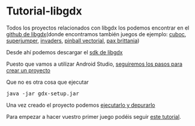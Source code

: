 # Tutorial-libgdx

Todos los proyectos relacionados con libgdx  los podemos encontrar en el [github de libgdx](https://github.com/libgdx)(donde encontramos también juegos de ejemplo: <a href="https://github.com/libgdx/libgdx-demo-cuboc">cuboc</a>, <a href="https://github.com/libgdx/libgdx-demo-superjumper">superjumper</a>, <a href="https://github.com/libgdx/libgdx-demo-invaders">invaders</a>, <a href="https://github.com/libgdx/libgdx-demo-vector-pinball">pinball vectorial</a>, <a href="https://github.com/libgdx/libgdx-demo-pax-britannica">pax brittania</a>)

Desde ahí podemos descargar el <a href="https://github.com/libgdx/libgdx/releases">sdk de libgdx</a>

Puesto que vamos a utilizar Android Studio, <a href="https://github.com/libgdx/libgdx/wiki/Project-Setup-Gradle">seguiremos los pasos para crear un proyecto</a>

Que no es otra cosa que ejecutar

<pre><span>java -jar gdx-setup.jar<br /></span></pre>

Una vez creado el proyecto podemos <a href="https://github.com/libgdx/libgdx/wiki/Gradle-and-Intellij-IDEA">ejecutarlo y depurarlo</a>

Para empezar a hacer vuestro primer juego podéis seguir <a href="https://github.com/libgdx/libgdx/wiki/A-simple-game">este tutorial</a>.


